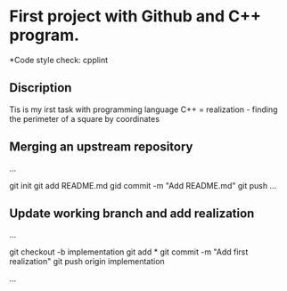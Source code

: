 # First project with Github and C++ program.

*Code style check: cpplint

## Discription

Tis is my irst task with programming language C++ = realization - finding the perimeter of a square by coordinates

## Merging an upstream repository
...

  git init
  git add README.md
  gid commit -m "Add README.md"
  git push
...
## Update working branch and add realization
...


  git checkout -b implementation
  git add *
  git commit -m "Add first realization"
  git push origin implementation

...
